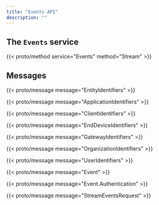 ```yaml
---
title: "Events API"
description: ""
---
```


## The `Events` service

{{< proto/method service="Events" method="Stream" >}}

## Messages

{{< proto/message message="EntityIdentifiers" >}}

{{< proto/message message="ApplicationIdentifiers" >}}

{{< proto/message message="ClientIdentifiers" >}}

{{< proto/message message="EndDeviceIdentifiers" >}}

{{< proto/message message="GatewayIdentifiers" >}}

{{< proto/message message="OrganizationIdentifiers" >}}

{{< proto/message message="UserIdentifiers" >}}

{{< proto/message message="Event" >}}

{{< proto/message message="Event.Authentication" >}}

{{< proto/message message="StreamEventsRequest" >}}

